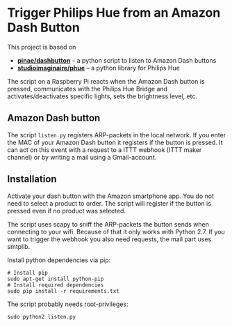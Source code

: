 # Trigger Philips Hue from an Amazon Dash Button

This project is based on
- [**pinae/dashbutton**](https://github.com/pinae/dashbutton) &ndash; a python script to listen to Amazon Dash buttons
- [**studioimaginaire/phue**](https://github.com/studioimaginaire/phue) &ndash; a python library for Philips Hue

The script on a Raspberry Pi reacts when the Amazon Dash button is pressed, communicates with the Philips Hue Bridge and activates/deactivates specific lights, sets the brightness level, etc.


## Amazon Dash button
The script `listen.py` registers ARP-packets in the local network. 
If you enter the MAC of your Amazon Dash button it registers if the
button is pressed. It can act on this event with a request to a ITTT 
webhook (ITTT maker channel) or by writing a mail using a 
Gmail-account.

## Installation
Activate your dash button with the Amazon smartphone app. You do not 
need to select a product to order. The script will register if the 
button is pressed even if no product was selected.

The script uses scapy to sniff the ARP-packets the button sends when 
connecting to your wifi. Because of that it only works with Python 2.7.
If you want to trigger the webhook you also need requests, the mail
part uses smtplib.

Install python dependencies via pip:   
```shell
# Install pip
sudo apt-get install python-pip
# Install required dependencies
sudo pip install -r requirements.txt
```

The script probably needs root-privileges:
```shell
sudo python2 listen.py
```
